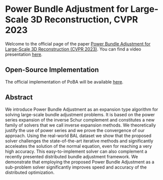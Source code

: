 # Power Bundle Adjustment for Large-Scale 3D Reconstruction, CVPR 2023

Welcome to the official page of the paper [Power Bundle Adjustment for Large-Scale 3D Reconstruction (CVPR 2023)](https://arxiv.org/pdf/2204.12834.pdf). You can find a video presentation [here](https://www.youtube.com/watch?v=2DXJvJM2ExQ).

## Open-Source Implementation

The official implementation of PoBA will be available [here](https://github.com/NikolausDemmel/rootba/blob/master/docs/PoBATutorial.md).

## Abstract

We introduce Power Bundle Adjustment as an expansion type algorithm for solving large-scale bundle adjustment problems. It is based on the power series expansion of the inverse Schur complement and constitutes a new family of solvers that we call inverse expansion methods. We theoretically justify the use of power series and we prove the convergence of our approach. Using the real-world BAL dataset we show that the proposed solver challenges the state-of-the-art iterative methods and significantly acceleates the solution of the normal equation, even for reaching a very high accuracy. This easy-to-implement solver can also complement a recently presented distributed bundle adjustment framework. We demonstrate that employing the proposed Power Bundle Adjustment as a sub-problem solver significantly improves speed and accuracy of the distributed optimization.
